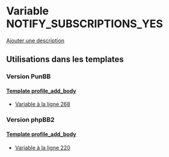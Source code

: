 # Variable NOTIFY_SUBSCRIPTIONS_YES
[Ajouter une description](https://fa-tvars.appspot.com/var/NOTIFY_SUBSCRIPTIONS_YES)

## Utilisations dans les templates

### Version PunBB

#### [Template profile_add_body](punbb/profile_add_body.md)
* [Variable &agrave; la ligne 268](../punbb/profile_add_body.tpl#L268)

### Version phpBB2

#### [Template profile_add_body](subsilver/profile_add_body.md)
* [Variable &agrave; la ligne 220](../subsilver/profile_add_body.tpl#L220)